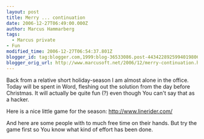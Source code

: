 ```yaml
---
layout: post
title: Merry ... continuation
date: 2006-12-27T06:49:00.000Z
author: Marcus Hammarberg
tags:
  - Marcus private
- Fun
modified_time: 2006-12-27T06:54:37.801Z
blogger_id: tag:blogger.com,1999:blog-36533086.post-4434228925994019806
blogger_orig_url: http://www.marcusoft.net/2006/12/merry-continuation.html
---
```


Back from a
relative short holiday-season I am almost alone in the office. Today
will be spent in Word, fleshing out the solution from the day before
Christmas. It will actually be quite fun (?) even though You can't say
that as a hacker.

Here is a nice little game for the season: <http://www.linerider.com/>

And here are some people with to much free time on their hands. But try
the game first so You know what kind of effort has been done.
